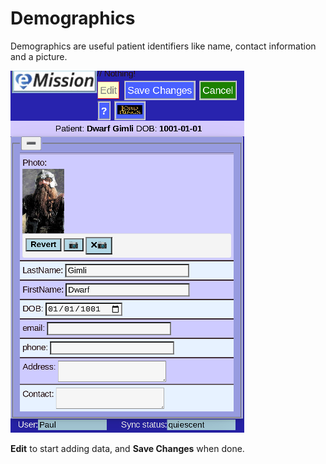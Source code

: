 # Demographics

Demographics are useful patient identifiers like name, contact information and a picture.

![](images/NewPatient4.png)

**Edit** to start adding data, and **Save Changes** when done.